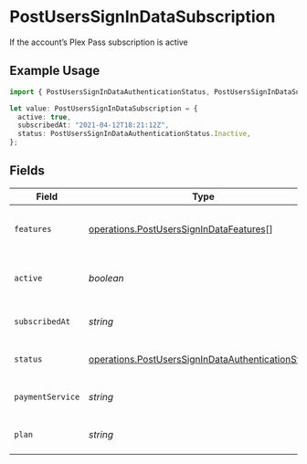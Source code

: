 # PostUsersSignInDataSubscription

If the account’s Plex Pass subscription is active

## Example Usage

```typescript
import { PostUsersSignInDataAuthenticationStatus, PostUsersSignInDataSubscription } from "@lukehagar/plexjs/sdk/models/operations";

let value: PostUsersSignInDataSubscription = {
  active: true,
  subscribedAt: "2021-04-12T18:21:12Z",
  status: PostUsersSignInDataAuthenticationStatus.Inactive,
};
```

## Fields

| Field                                                                                                                           | Type                                                                                                                            | Required                                                                                                                        | Description                                                                                                                     | Example                                                                                                                         |
| ------------------------------------------------------------------------------------------------------------------------------- | ------------------------------------------------------------------------------------------------------------------------------- | ------------------------------------------------------------------------------------------------------------------------------- | ------------------------------------------------------------------------------------------------------------------------------- | ------------------------------------------------------------------------------------------------------------------------------- |
| `features`                                                                                                                      | [operations.PostUsersSignInDataFeatures](../../../sdk/models/operations/postuserssignindatafeatures.md)[]                       | :heavy_minus_sign:                                                                                                              | List of features allowed on your Plex Pass subscription                                                                         |                                                                                                                                 |
| `active`                                                                                                                        | *boolean*                                                                                                                       | :heavy_minus_sign:                                                                                                              | If the account's Plex Pass subscription is active                                                                               | true                                                                                                                            |
| `subscribedAt`                                                                                                                  | *string*                                                                                                                        | :heavy_minus_sign:                                                                                                              | Date the account subscribed to Plex Pass                                                                                        | 2021-04-12T18:21:12Z                                                                                                            |
| `status`                                                                                                                        | [operations.PostUsersSignInDataAuthenticationStatus](../../../sdk/models/operations/postuserssignindataauthenticationstatus.md) | :heavy_minus_sign:                                                                                                              | String representation of subscriptionActive                                                                                     | Inactive                                                                                                                        |
| `paymentService`                                                                                                                | *string*                                                                                                                        | :heavy_minus_sign:                                                                                                              | Payment service used for your Plex Pass subscription                                                                            |                                                                                                                                 |
| `plan`                                                                                                                          | *string*                                                                                                                        | :heavy_minus_sign:                                                                                                              | Name of Plex Pass subscription plan                                                                                             |                                                                                                                                 |